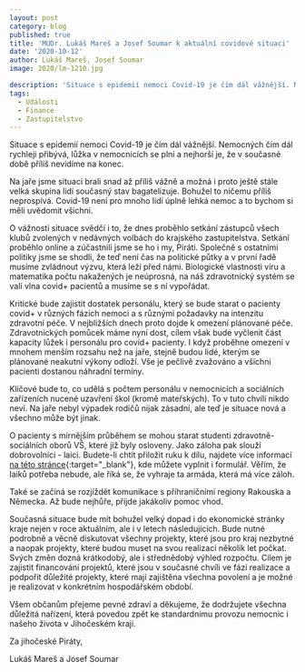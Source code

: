 ```yaml
---
layout: post
category: blog
published: true
title: 'MUDr. Lukáš Mareš a Josef Soumar k aktuální covidové situaci'
date: '2020-10-12'
author: Lukáš Mareš, Josef Soumar
image: 2020/lm-1210.jpg

description: 'Situace s epidemií nemoci Covid-19 je čím dál vážnější. Nemocných čím dál rychleji přibývá, lůžka v nemocnicích se plní a nejhorší je, že v současné době příliš nevidíme na konec.'
tags:
  - Události
  - Finance
  - Zastupitelstvo
---
```

Situace s epidemií nemoci Covid-19 je čím dál vážnější. Nemocných čím dál rychleji přibývá, lůžka v nemocnicích se plní a nejhorší je, 
že v současné době příliš nevidíme na konec.

Na jaře jsme situaci brali snad až příliš vážně a možná i proto ještě stále velká skupina lidí současný stav bagatelizuje. 
Bohužel to ničemu příliš neprospívá. Covid-19 není pro mnoho lidí úplně lehká nemoc a to bychom si měli uvědomit všichni. 

O vážnosti situace svědčí i to, že dnes proběhlo setkání zástupců všech klubů zvolených v nedávných volbách do krajského zastupitelstva. Setkání proběhlo online a 
zúčastnili jsme se ho i my, Piráti. Společně s ostatními politiky jsme se shodli, že teď není čas na politické půtky a v první řadě musíme zvládnout výzvu, 
která leží před námi. Biologické vlastnosti viru a matematika počtu nakažených je neúprosná, na náš zdravotnický systém se valí vlna covid+ pacientů a musíme 
se s ní vypořádat. 

Kritické bude zajistit dostatek personálu, který se bude starat o pacienty covid+ v různých fázích nemoci a s různými požadavky na intenzitu zdravotní péče. 
V nejbližších dnech proto dojde k omezení plánované péče. Zdravotnických pomůcek máme nyní dost, cílem však bude vyčlenit část kapacity lůžek i personálu 
pro covid+ pacienty. I když proběhne omezení v mnohem menším rozsahu než na jaře, stejně budou lidé, kterým se plánované neakutní výkony odloží. 
Vše je pečlivě zvažováno a všichni pacienti dostanou náhradní termíny.  

Klíčové bude to, co udělá s počtem personálu v nemocnicích a sociálních zařízeních nucené uzavření škol (kromě mateřských). 
To v tuto chvíli nikdo neví. Na jaře nebyl výpadek rodičů nijak zásadní, ale teď je situace nová a všechno může být jinak. 

O pacienty s mírnějším průběhem se mohou starat studenti zdravotně-sociálních oborů VŠ, které již byly osloveny. Jako záloha pak slouží dobrovolníci - laici. 
Budete-li chtít přiložit ruku k dílu, najdete více informací [na této stránce](https://www.kraj-jihocesky.cz/nabor-dobrovolniku-v-jihoceskem-kraji){:target="_blank"}, kde můžete vyplnit i formulář. 
Věřím, že laiků potřeba nebude, ale říká se, že vyhraje ta armáda, která má více záloh.  

Také se začíná se rozjíždět komunikace s příhraničními regiony Rakouska a Německa. Až bude nejhůře, přijde jakákoliv pomoc vhod.

Současná situace bude mít bohužel velký dopad i do ekonomické stránky kraje nejen v roce aktuálním, ale i v letech následujících. 
Bude nutné podrobně a věcně diskutovat všechny projekty, které jsou pro kraj nezbytné a naopak projekty, které budou muset na svou realizaci 
několik let počkat. Svých změn dozná krátkodobý, ale i střednědobý výhled rozpočtu. Cílem je zajistit financování projektů, které jsou v současné chvíli 
ve fázi realizace a podpořit důležité projekty, které mají zajištěna všechna povolení a je možné je realizovat v konkrétním hospodářském období.

Všem občanům přejeme pevné zdraví a děkujeme, že dodržujete všechna důležitá nařízení, která povedou zpět ke standardnímu provozu nemocnic i našeho života v Jihočeském kraji.

Za jihočeské Piráty,

Lukáš Mareš a Josef Soumar
